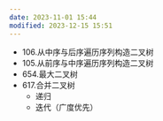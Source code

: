```yaml
---
date: 2023-11-01 15:44
modified: 2023-12-15 15:51
---
```


- 106.从中序与后序遍历序列构造二叉树
- 105.从前序与中序遍历序列构造二叉树
- 654.最大二叉树
- 617.合并二叉树
	- 递归
	- 迭代（广度优先）